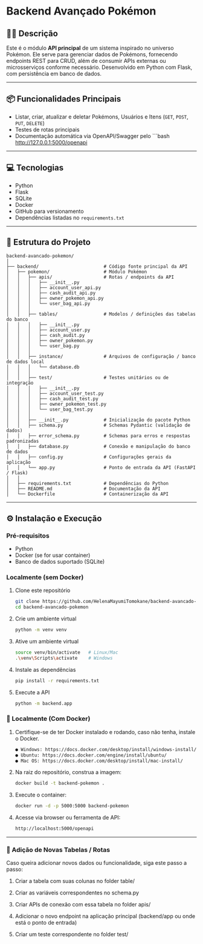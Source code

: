# Backend Avançado Pokémon

## 🐱‍🏍 Descrição

Este é o módulo **API principal** de um sistema inspirado no universo Pokémon. Ele serve para gerenciar dados de Pokémons, fornecendo endpoints REST para CRUD, além de consumir APIs externas ou microsserviços conforme necessário. Desenvolvido em Python com Flask, com persistência em banco de dados.  

---

## 📦 Funcionalidades Principais

- Listar, criar, atualizar e deletar Pokémons, Usuários e Itens (`GET`, `POST`, `PUT`, `DELETE`)
- Testes de rotas principais
- Documentação automática via OpenAPI/Swagger pelo ```bash http://127.0.0.1:5000/openapi

---

## 💻 Tecnologias

- Python  
- Flask 
- SQLite
- Docker  
- GitHub para versionamento  
- Dependências listadas no `requirements.txt`

---

## 📂 Estrutura do Projeto
```
backend-avancado-pokemon/
│
├── backend/                        # Código fonte principal da API
│   ├── pokemon/                    # Módulo Pokémon
│   │   ├── apis/                   # Rotas / endpoints da API
│   │   │   ├── __init__.py
│   │   │   ├── account_user_api.py
│   │   │   ├── cash_audit_api.py
│   │   │   ├── owner_pokemon_api.py
│   │   │   └── user_bag_api.py
│   │   │
│   │   ├── tables/                 # Modelos / definições das tabelas do banco
│   │   │   ├── __init__.py
│   │   │   ├── account_user.py
│   │   │   ├── cash_audit.py
│   │   │   ├── owner_pokemon.py
│   │   │   └── user_bag.py
│   │   │
│   │   ├── instance/               # Arquivos de configuração / banco de dados local
│   │   │   └── database.db
│   │   │
│   │   ├── test/                   # Testes unitários ou de integração
│   │   │   ├── __init__.py
│   │   │   ├── account_user_test.py
│   │   │   ├── cash_audit_test.py
│   │   │   ├── owner_pokemon_test.py
│   │   │   └── user_bag_test.py
│   │   │
│   │   ├── __init__.py             # Inicialização do pacote Python
│   │   ├── schema.py               # Schemas Pydantic (validação de dados)
│   │   ├── error_schema.py         # Schemas para erros e respostas padronizadas
│   │   ├── database.py             # Conexão e manipulação do banco de dados
│   │   ├── config.py               # Configurações gerais da aplicação
│   │   └── app.py                  # Ponto de entrada da API (FastAPI / Flask)
│   │
│   ├── requirements.txt            # Dependências do Python
│   ├── README.md                   # Documentação da API
│   └── Dockerfile                  # Containerização da API

```

---

## ⚙️ Instalação e Execução

### Pré-requisitos

- Python
- Docker (se for usar container)  
- Banco de dados suportado (SQLite)  


### Localmente (sem Docker)

1. Clone este repositório  
   ```bash
   git clone https://github.com/HelenaMayumiTomokane/backend-avancado-pokemon.git
   cd backend-avancado-pokemon

2. Crie um ambiente virtual
    ```bash
    python -m venv venv

3. Ative um ambiente virtual
    ```bash
    source venv/bin/activate   # Linux/Mac
    .\venv\Scripts\activate    # Windows

4. Instale as dependências
    ```bash
    pip install -r requirements.txt

5. Execute a API
    ```bash
    python -m backend.app

### 🐳 Localmente (Com Docker)

1. Certifique-se de ter Docker instalado e rodando, caso não tenha, instale o Docker.
    ```bash
    ● Windows: https://docs.docker.com/desktop/install/windows-install/
    ● Ubuntu: https://docs.docker.com/engine/install/ubuntu/
    ● Mac OS: https://docs.docker.com/desktop/install/mac-install/

2. Na raiz do repositório, construa a imagem:
    ```bash
    docker build -t backend-pokemon .

3. Execute o container:
    ```bash
    docker run -d -p 5000:5000 backend-pokemon

4. Acesse via browser ou ferramenta de API:
    ```bash
    http://localhost:5000/openapi

---

### 🧭 Adição de Novas Tabelas / Rotas

Caso queira adicionar novos dados ou funcionalidade, siga este passo a passo:

1. Criar a tabela com suas colunas no folder table/

2. Criar as variáveis correspondentes no schema.py

3. Criar APIs de conexão com essa tabela no folder apis/

4. Adicionar o novo endpoint na aplicação principal (backend/app ou onde está o ponto de entrada)

5. Criar um teste correspondente no folder test/